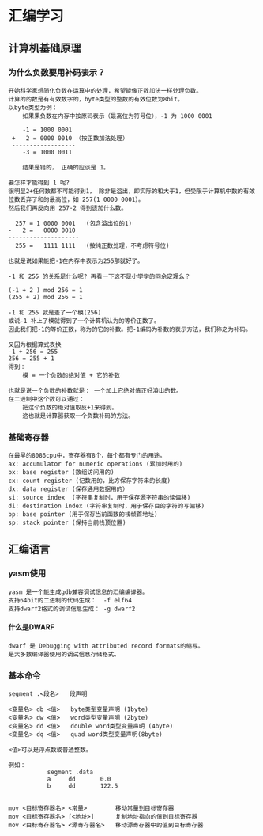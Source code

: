 # 汇编学习

## 计算机基础原理

### 为什么负数要用补码表示？

	开始科学家想简化负数在运算中的处理，希望能像正数加法一样处理负数。
	计算的的数是有有效数字的，byte类型的整数的有效位数为8bit。
	以byte类型为例：
		如果果负数在内存中按原码表示（最高位为符号位），-1 为 1000 0001
		
		-1 = 1000 0001
	 +   2 = 0000 0010 （按正数加法处理）
	 ------------------
	    -3 = 1000 0011 
		
		结果是错的， 正确的应该是 1。
		
	要怎样才能得到 1 呢?
	很明显2+任何数都不可能得到1， 除非是溢出，即实际的和大于1，但受限于计算机中数的有效位数丢弃了和的最高位，如 257(1 0000 0001）。
    然后我们再反向用 257-2 得到该加什么数。
	
      257 = 1 0000 0001   (包含溢出位的1)
	-   2 =   0000 0010
	--------------------
      255 =   1111 1111   (按纯正数处理，不考虑符号位)
	 
	也就是说如果能把-1在内存中表示为255那就好了。
	
	-1 和 255 的关系是什么呢? 再看一下这不是小学学的同余定理么？
	
	(-1 + 2 ) mod 256 = 1
	(255 + 2) mod 256 = 1
	
	-1 和 255 就是差了一个模(256) 
	或说-1 补上了模就得到了一个计算机认为的等价正数了。
	因此我们把-1的等价正数，称为的它的补数。把-1编码为补数的表示方法，我们称之为补码。
	
	又因为根据算式表换
	-1 + 256 = 255
	256 = 255 + 1
	得到：
	    模 = 一个负数的绝对值 + 它的补数
	
	也就是说一个负数的补数就是： 一个加上它绝对值正好溢出的数。
	在二进制中这个数可以通过：
	    把这个负数的绝对值取反+1来得到。
		这也就是计算器获取一个负数补码的方法。
	    
### 基础寄存器
	
	在最早的8086cpu中，寄存器有8个，每个都有专门的用途。
	ax: accumulator for numeric operations (累加时用的)
	bx: base register (数组访问用的)
	cx: count register (记数用的，比方保存字符串的长度)
	dx: data register (保存通用数据用的）
	si: source index  (字符串复制时，用于保存源字符串的读偏移)
	di: destination index (字符串复制时，用于保存目的字符的写偏移)
	bp: base pointer (用于保存当前函数的栈帧首地址)
	sp: stack pointer (保持当前栈顶位置)
	
## 汇编语言

### yasm使用

	yasm 是一个能生成gdb兼容调试信息的汇编编译器。
	支持64bit的二进制的代码生成：  -f elf64
	支持dwarf2格式的调试信息生成： -g dwarf2
	
#### 什么是DWARF

	dwarf 是 Debugging with attributed record formats的缩写。
	是大多数编译器使用的调试信息存储格式。
	
### 基本命令

	segment .<段名>   段声明
	
	<变量名> db <值>   byte类型变量声明 (1byte)
	<变量名> dw <值>   word类型变量声明 (2byte)
	<变量名> dd <值>   double word类型变量声明 (4byte)
	<变量名> dq <值>   quad word类型变量声明(8byte)
	
	<值>可以是浮点数或普通整数。
	
	例如：
	           segment .data
	           a     dd       0.0
			   b     dd       122.5
			   

	mov <目标寄存器名> <常量>        移动常量到目标寄存器
	mov <目标寄存器名> [<地址>]      复制地址指向的值到目标寄存器
	mov <目标寄存器名> <源寄存器名>   移动源寄存器中的值到目标寄存器
	
	
    
	
	
	

